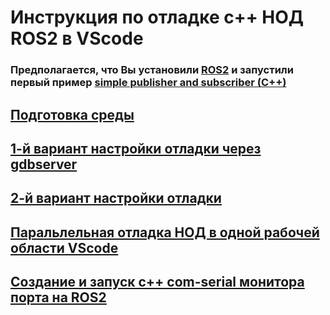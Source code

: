 # Инструкция по отладке c++ НОД ROS2 в VScode
### Предполагается, что Вы установили [ROS2](https://docs.ros.org/en/jazzy/Installation/Ubuntu-Install-Debs.html) и запустили первый пример [simple publisher and subscriber (C++)](https://docs.ros.org/en/jazzy/Tutorials/Beginner-Client-Libraries/Writing-A-Simple-Cpp-Publisher-And-Subscriber.html)
## [Подготовка среды](resources/setup_enviroment.md)
## [1-й вариант настройки отладки через gdbserver](resources/first_debug_variant.md)
## [2-й вариант настройки отладки](resources/second_debug_variant.md)
## [Паральлельная отладка НОД в одной рабочей области VScode](resources/parallel_debug.md)
## [Создание и запуск с++ com-serial монитора порта на ROS2](cpp_serial_listener/readme.md)